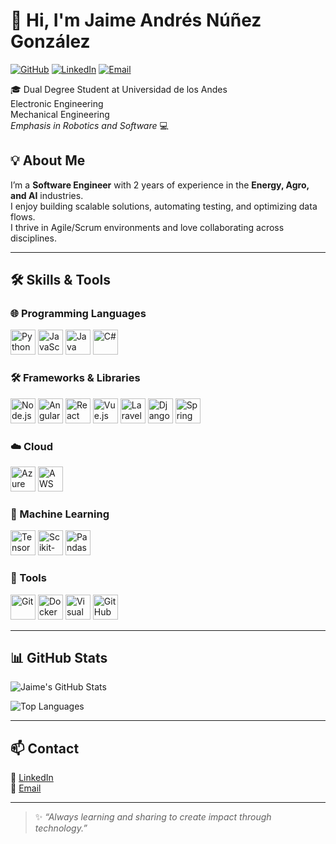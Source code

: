 # 👋 Hi, I'm Jaime Andrés Núñez González

[![GitHub](https://img.shields.io/badge/GitHub-AndresNun-181717?logo=github)](https://github.com/AndresNun)
[![LinkedIn](https://img.shields.io/badge/LinkedIn-JaimeANunez-0A66C2?logo=linkedin)](https://www.linkedin.com/in/JaimeANunez)
[![Email](https://img.shields.io/badge/Email-ja.nunezg%40uniandes.edu.co-red?logo=gmail)](mailto:ja.nunezg@uniandes.edu.co)


🎓 Dual Degree Student at Universidad de los Andes<br>
Electronic Engineering<br>
Mechanical Engineering<br>
*Emphasis in Robotics and Software* 💻


## 💡 About Me
I’m a **Software Engineer** with 2 years of experience in the **Energy, Agro, and AI** industries.  
I enjoy building scalable solutions, automating testing, and optimizing data flows.  
I thrive in Agile/Scrum environments and love collaborating across disciplines.

---

## 🛠️ Skills & Tools

### 🌐 Programming Languages
<p>
  <img src="https://cdn.jsdelivr.net/gh/devicons/devicon/icons/python/python-original.svg" alt="Python" width="40" height="40"/>
  <img src="https://cdn.jsdelivr.net/gh/devicons/devicon/icons/javascript/javascript-original.svg" alt="JavaScript" width="40" height="40"/>
  <img src="https://cdn.jsdelivr.net/gh/devicons/devicon/icons/java/java-original.svg" alt="Java" width="40" height="40"/>
  <img src="https://cdn.jsdelivr.net/gh/devicons/devicon/icons/csharp/csharp-original.svg" alt="C#" width="40" height="40"/>
</p>

### 🛠️ Frameworks & Libraries
<p>
  <img src="https://cdn.jsdelivr.net/gh/devicons/devicon/icons/nodejs/nodejs-original.svg" alt="Node.js" width="40" height="40"/>
  <img src="https://cdn.jsdelivr.net/gh/devicons/devicon/icons/angularjs/angularjs-original.svg" alt="Angular" width="40" height="40"/>
  <img src="https://cdn.jsdelivr.net/gh/devicons/devicon/icons/react/react-original.svg" alt="React" width="40" height="40"/>
  <img src="https://cdn.jsdelivr.net/gh/devicons/devicon/icons/vuejs/vuejs-original.svg" alt="Vue.js" width="40" height="40"/>
  <img src="https://cdn.jsdelivr.net/gh/devicons/devicon/icons/laravel/laravel-plain.svg" alt="Laravel" width="40" height="40"/>
  <img src="https://cdn.jsdelivr.net/gh/devicons/devicon/icons/django/django-plain.svg" alt="Django" width="40" height="40"/>
  <img src="https://cdn.jsdelivr.net/gh/devicons/devicon/icons/spring/spring-original.svg" alt="Spring Boot" width="40" height="40"/>
</p>

### ☁️ Cloud
<p>
  <img src="https://cdn.jsdelivr.net/gh/devicons/devicon/icons/azure/azure-original.svg" alt="Azure" width="40" height="40"/>
  <img src="https://cdn.jsdelivr.net/gh/devicons/devicon/icons/amazonwebservices/amazonwebservices-original.svg" alt="AWS" width="40" height="40"/>
</p>

### 🤖 Machine Learning
<p>
  <img src="https://cdn.jsdelivr.net/gh/devicons/devicon/icons/tensorflow/tensorflow-original.svg" alt="TensorFlow" width="40" height="40"/>
  <img src="https://cdn.jsdelivr.net/gh/devicons/devicon/icons/python/python-original.svg" alt="Scikit-Learn (via Python)" width="40" height="40"/>
  <img src="https://cdn.jsdelivr.net/gh/devicons/devicon/icons/python/python-original.svg" alt="Pandas (via Python)" width="40" height="40"/>
</p>

### 🔧 Tools
<p>
  <img src="https://cdn.jsdelivr.net/gh/devicons/devicon/icons/git/git-original.svg" alt="Git" width="40" height="40"/>
  <img src="https://cdn.jsdelivr.net/gh/devicons/devicon/icons/docker/docker-original.svg" alt="Docker" width="40" height="40"/>
  <img src="https://cdn.jsdelivr.net/gh/devicons/devicon/icons/vscode/vscode-original.svg" alt="Visual Studio Code" width="40" height="40"/>
  <img src="https://cdn.jsdelivr.net/gh/devicons/devicon/icons/github/github-original.svg" alt="GitHub" width="40" height="40"/>
</p>

---

## 📊 GitHub Stats
![Jaime's GitHub Stats](https://github-readme-stats.vercel.app/api?username=AndresNun&show_icons=true&theme=radical)

![Top Languages](https://github-readme-stats.vercel.app/api/top-langs/?username=JaimeAGonzalez&layout=compact&theme=radical)

---

## 📫 Contact
💼 [LinkedIn](https://www.linkedin.com/in/JaimeANunez)  
📧 [Email](mailto:ja.nunezg@uniandes.edu.co)

---

> ✨ *“Always learning and sharing to create impact through technology.”*
